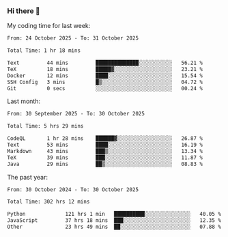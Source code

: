 ### Hi there 👋

My coding time for last week:

<!--START_SECTION:week-->

```txt
From: 24 October 2025 - To: 31 October 2025

Total Time: 1 hr 18 mins

Text         44 mins         ██████████████░░░░░░░░░░░   56.21 %
TeX          18 mins         █████▓░░░░░░░░░░░░░░░░░░░   23.21 %
Docker       12 mins         ████░░░░░░░░░░░░░░░░░░░░░   15.54 %
SSH Config   3 mins          █▒░░░░░░░░░░░░░░░░░░░░░░░   04.72 %
Git          0 secs          ░░░░░░░░░░░░░░░░░░░░░░░░░   00.24 %
```

<!--END_SECTION:week-->

Last month:

<!--START_SECTION:month-->

```txt
From: 30 September 2025 - To: 30 October 2025

Total Time: 5 hrs 29 mins

CodeQL       1 hr 28 mins    ██████▓░░░░░░░░░░░░░░░░░░   26.87 %
Text         53 mins         ████░░░░░░░░░░░░░░░░░░░░░   16.19 %
Markdown     43 mins         ███▒░░░░░░░░░░░░░░░░░░░░░   13.34 %
TeX          39 mins         ███░░░░░░░░░░░░░░░░░░░░░░   11.87 %
Java         29 mins         ██▒░░░░░░░░░░░░░░░░░░░░░░   08.83 %
```

<!--END_SECTION:month-->

The past year:

<!--START_SECTION:year-->

```txt
From: 30 October 2024 - To: 30 October 2025

Total Time: 302 hrs 12 mins

Python             121 hrs 1 min   ██████████░░░░░░░░░░░░░░░   40.05 %
JavaScript         37 hrs 18 mins  ███░░░░░░░░░░░░░░░░░░░░░░   12.35 %
Other              23 hrs 49 mins  ██░░░░░░░░░░░░░░░░░░░░░░░   07.88 %
```

<!--END_SECTION:year-->
